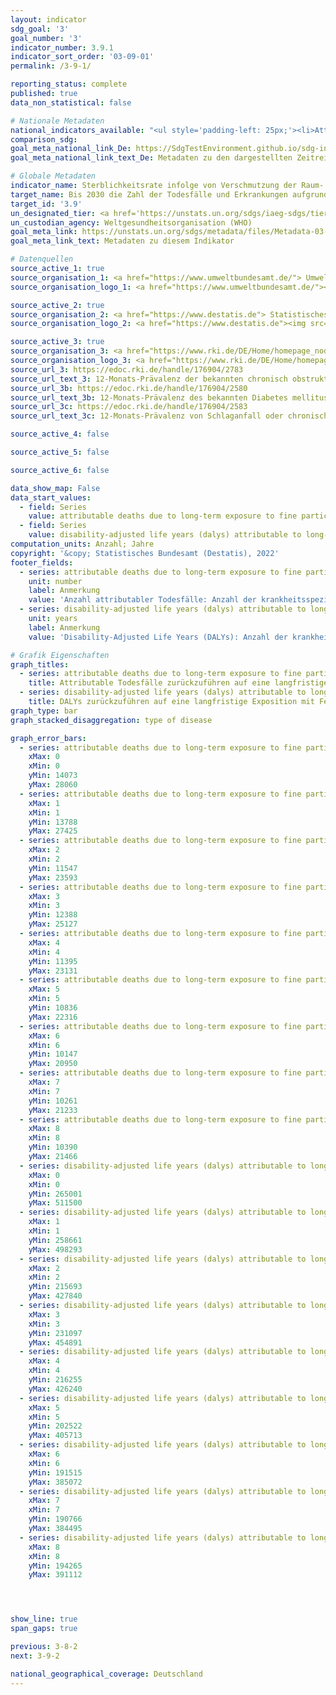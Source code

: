 ```yaml
---
layout: indicator    
sdg_goal: '3'    
goal_number: '3'    
indicator_number: 3.9.1    
indicator_sort_order: '03-09-01'    
permalink: /3-9-1/    

reporting_status: complete    
published: true    
data_non_statistical: false    

# Nationale Metadaten    
national_indicators_available: "<ul style='padding-left: 25px;'><li>Attributable Todesfälle zurückzuführen auf eine langfristige Exposition mit Feinstaub (PM₂,₅) in der Bevölkerung ab 25 Jahren</li> <li> Disability-adjusted life years (DALYs) die auf die Langzeitbelastung durch Feinstaub (PM₂,₅) bei Personen ab 25 Jahren zurückzuführen sind</li></ul>"    
comparison_sdg:     
goal_meta_national_link_De: https://SdgTestEnvironment.github.io/sdg-indicators/public/MetaDe/3.9.1.pdf
goal_meta_national_link_text_De: Metadaten zu den dargestellten Zeitreihen    

# Globale Metadaten    
indicator_name: Sterblichkeitsrate infolge von Verschmutzung der Raum- bzw. Außenluft    
target_name: Bis 2030 die Zahl der Todesfälle und Erkrankungen aufgrund gefährlicher Chemikalien und der Verschmutzung und Verunreinigung von Luft, Wasser und Boden erheblich verringern    
target_id: '3.9'    
un_designated_tier: <a href='https://unstats.un.org/sdgs/iaeg-sdgs/tier-classification/' title='Klicken Sie hier um weitere Informationen zur UN-Tier-Klassifikation zu erhalten.'  target='_blank'>Tier I</a>    
un_custodian_agency: Weltgesundheitsorganisation (WHO)    
goal_meta_link: https://unstats.un.org/sdgs/metadata/files/Metadata-03-09-01.pdf    
goal_meta_link_text: Metadaten zu diesem Indikator        

# Datenquellen
source_active_1: true
source_organisation_1: <a href="https://www.umweltbundesamt.de/"> Umweltbundesamt (UBA) </a>
source_organisation_logo_1: <a href="https://www.umweltbundesamt.de/"><img src="https://g205sdgs.github.io/sdg-indicators/public/OrgImgDe/uba.png" alt="Logo uba" style="height:60px; width:148px"/></a>

source_active_2: true
source_organisation_2: <a href="https://www.destatis.de"> Statistisches Bundesamt (Destatis) </a>
source_organisation_logo_2: <a href="https://www.destatis.de"><img src="https://g205sdgs.github.io/sdg-indicators/public/OrgImgDe/destatis.png" alt="Logo destatis" style="height:60px; width:148px"/></a>

source_active_3: true
source_organisation_3: <a href="https://www.rki.de/DE/Home/homepage_node.html"> Robert Koch-Institut (RKI) </a>
source_organisation_logo_3: <a href="https://www.rki.de/DE/Home/homepage_node.html"><img src="https://g205sdgs.github.io/sdg-indicators/public/OrgImgDe/rki.png" alt="Logo rki" style="height:60px; width:148px"/></a>
source_url_3: https://edoc.rki.de/handle/176904/2783
source_url_text_3: 12-Monats-Prävalenz der bekannten chronisch obstruktiven Lungenerkrankung (COPD) in Deutschland
source_url_3b: https://edoc.rki.de/handle/176904/2580
source_url_text_3b: 12-Monats-Prävalenz des bekannten Diabetes mellitus in Deutschland
source_url_3c: https://edoc.rki.de/handle/176904/2583
source_url_text_3c: 12-Monats-Prävalenz von Schlaganfall oder chronischen Beschwerden infolge eines Schlaganfalls in Deutschland

source_active_4: false

source_active_5: false

source_active_6: false

data_show_map: False    
data_start_values:
  - field: Series
    value: attributable deaths due to long-term exposure to fine particulate matter (pm2.5) among persons aged 25 years and older
  - field: Series
    value: disability-adjusted life years (dalys) attributable to long-term exposure to particulate matter (pm2.5)among persons aged 25 years and older    
computation_units: Anzahl; Jahre    
copyright: '&copy; Statistisches Bundesamt (Destatis), 2022'    
footer_fields:
  - series: attributable deaths due to long-term exposure to fine particulate matter (pm2.5) among persons aged 25 years and older
    unit: number
    label: Anmerkung
    value: 'Anzahl attributabler Todesfälle: Anzahl der krankheitsspezifischen Todesfälle zurückzuführen auf eine langfristige Feinstaubbelastung.'
  - series: disability-adjusted life years (dalys) attributable to long-term exposure to particulate matter (pm2.5)among persons aged 25 years and older
    unit: years
    label: Anmerkung
    value: 'Disability-Adjusted Life Years (DALYs): Anzahl der krankheitsspezifisch durch Mortalität und Morbidität verlorenen Lebensjahre zurückzuführen auf eine langfristige Feinstaubbelastung (PM₂,₅).'    

# Grafik Eigenschaften    
graph_titles:
  - series: attributable deaths due to long-term exposure to fine particulate matter (pm2.5) among persons aged 25 years and older
    title: Attributable Todesfälle zurückzuführen auf eine langfristige Exposition mit Feinstaub (PM₂,₅) in der Bevölkerung ab 25 Jahren
  - series: disability-adjusted life years (dalys) attributable to long-term exposure to particulate matter (pm2.5)among persons aged 25 years and older
    title: DALYs zurückzuführen auf eine langfristige Exposition mit Feinstaub (PM₂,₅) in der Bevölkerung ab 25 Jahren    
graph_type: bar
graph_stacked_disaggregation: type of disease   

graph_error_bars:
  - series: attributable deaths due to long-term exposure to fine particulate matter (pm2.5) among persons aged 25 years and older
    xMax: 0
    xMin: 0
    yMin: 14073
    yMax: 28060
  - series: attributable deaths due to long-term exposure to fine particulate matter (pm2.5) among persons aged 25 years and older
    xMax: 1
    xMin: 1
    yMin: 13788
    yMax: 27425
  - series: attributable deaths due to long-term exposure to fine particulate matter (pm2.5) among persons aged 25 years and older
    xMax: 2
    xMin: 2
    yMin: 11547
    yMax: 23593
  - series: attributable deaths due to long-term exposure to fine particulate matter (pm2.5) among persons aged 25 years and older
    xMax: 3
    xMin: 3
    yMin: 12388
    yMax: 25127
  - series: attributable deaths due to long-term exposure to fine particulate matter (pm2.5) among persons aged 25 years and older
    xMax: 4
    xMin: 4
    yMin: 11395
    yMax: 23131
  - series: attributable deaths due to long-term exposure to fine particulate matter (pm2.5) among persons aged 25 years and older
    xMax: 5
    xMin: 5
    yMin: 10836
    yMax: 22316
  - series: attributable deaths due to long-term exposure to fine particulate matter (pm2.5) among persons aged 25 years and older
    xMax: 6
    xMin: 6
    yMin: 10147
    yMax: 20950
  - series: attributable deaths due to long-term exposure to fine particulate matter (pm2.5) among persons aged 25 years and older
    xMax: 7
    xMin: 7
    yMin: 10261
    yMax: 21233
  - series: attributable deaths due to long-term exposure to fine particulate matter (pm2.5) among persons aged 25 years and older
    xMax: 8
    xMin: 8
    yMin: 10390
    yMax: 21466
  - series: disability-adjusted life years (dalys) attributable to long-term exposure to particulate matter (pm2.5)among persons aged 25 years and older
    xMax: 0
    xMin: 0
    yMin: 265001
    yMax: 511500
  - series: disability-adjusted life years (dalys) attributable to long-term exposure to particulate matter (pm2.5)among persons aged 25 years and older
    xMax: 1
    xMin: 1
    yMin: 258661
    yMax: 498293
  - series: disability-adjusted life years (dalys) attributable to long-term exposure to particulate matter (pm2.5)among persons aged 25 years and older
    xMax: 2
    xMin: 2
    yMin: 215693
    yMax: 427840
  - series: disability-adjusted life years (dalys) attributable to long-term exposure to particulate matter (pm2.5)among persons aged 25 years and older
    xMax: 3
    xMin: 3
    yMin: 231097
    yMax: 454891
  - series: disability-adjusted life years (dalys) attributable to long-term exposure to particulate matter (pm2.5)among persons aged 25 years and older
    xMax: 4
    xMin: 4
    yMin: 216255
    yMax: 426240
  - series: disability-adjusted life years (dalys) attributable to long-term exposure to particulate matter (pm2.5)among persons aged 25 years and older
    xMax: 5
    xMin: 5
    yMin: 202522
    yMax: 405713
  - series: disability-adjusted life years (dalys) attributable to long-term exposure to particulate matter (pm2.5)among persons aged 25 years and older
    xMax: 6
    xMin: 6
    yMin: 191515
    yMax: 385072
  - series: disability-adjusted life years (dalys) attributable to long-term exposure to particulate matter (pm2.5)among persons aged 25 years and older
    xMax: 7
    xMin: 7
    yMin: 190766
    yMax: 384495
  - series: disability-adjusted life years (dalys) attributable to long-term exposure to particulate matter (pm2.5)among persons aged 25 years and older
    xMax: 8
    xMin: 8
    yMin: 194265
    yMax: 391112




show_line: true
span_gaps: true    

previous: 3-8-2    
next: 3-9-2    

national_geographical_coverage: Deutschland    
---
```


<span></span>
